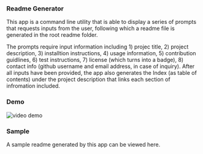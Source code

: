 ### Readme Generator

This app is a command line utility that is able to display a series of prompts that requests inputs from the user, following which a readme file is generated in the root readme folder.

The prompts require input information including 1) projec title, 2) project description, 3) installtion instructions, 4) usage information, 5) contribution guidlines, 6) test instructions, 7) license (which turns into a badge), 8) contact info (github username and email address, in case of inquiry). After all inputs have been provided, the app also generates the Index (as table of contents) under the project description that links each section of infromation included.

### Demo

![video demo](demo.gif)

### Sample

A sample readme generated by this app can be viewed here.
